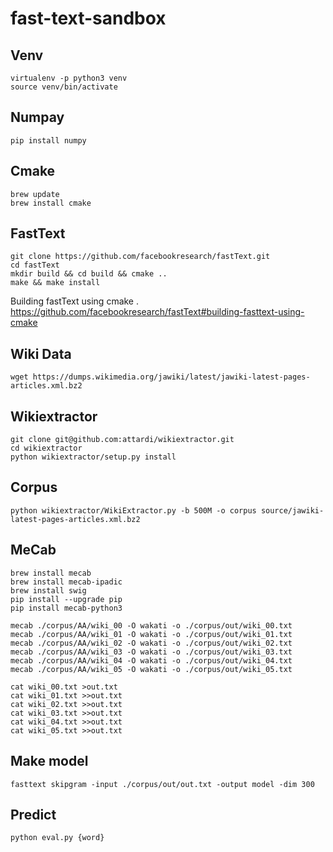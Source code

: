 # fast-text-sandbox

## Venv

```
virtualenv -p python3 venv
source venv/bin/activate
```

## Numpay

```
pip install numpy
```

## Cmake

```
brew update
brew install cmake
```

## FastText

```
git clone https://github.com/facebookresearch/fastText.git
cd fastText
mkdir build && cd build && cmake ..
make && make install
```

Building fastText using cmake . 
https://github.com/facebookresearch/fastText#building-fasttext-using-cmake


## Wiki Data

```
wget https://dumps.wikimedia.org/jawiki/latest/jawiki-latest-pages-articles.xml.bz2
```

##  Wikiextractor

```
git clone git@github.com:attardi/wikiextractor.git
cd wikiextractor
python wikiextractor/setup.py install
```

## Corpus

```
python wikiextractor/WikiExtractor.py -b 500M -o corpus source/jawiki-latest-pages-articles.xml.bz2
```

## MeCab

```
brew install mecab
brew install mecab-ipadic
brew install swig
pip install --upgrade pip
pip install mecab-python3
```

```
mecab ./corpus/AA/wiki_00 -O wakati -o ./corpus/out/wiki_00.txt
mecab ./corpus/AA/wiki_01 -O wakati -o ./corpus/out/wiki_01.txt
mecab ./corpus/AA/wiki_02 -O wakati -o ./corpus/out/wiki_02.txt
mecab ./corpus/AA/wiki_03 -O wakati -o ./corpus/out/wiki_03.txt
mecab ./corpus/AA/wiki_04 -O wakati -o ./corpus/out/wiki_04.txt
mecab ./corpus/AA/wiki_05 -O wakati -o ./corpus/out/wiki_05.txt
```

```
cat wiki_00.txt >out.txt
cat wiki_01.txt >>out.txt
cat wiki_02.txt >>out.txt
cat wiki_03.txt >>out.txt
cat wiki_04.txt >>out.txt
cat wiki_05.txt >>out.txt
```

## Make model

```
fasttext skipgram -input ./corpus/out/out.txt -output model -dim 300
```

## Predict 

```
python eval.py {word}
```
